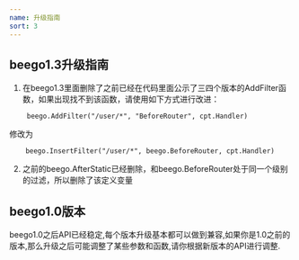 ```yaml
---
name: 升级指南
sort: 3
---
```

## beego1.3升级指南

1. 在beego1.3里面删除了之前已经在代码里面公示了三四个版本的AddFilter函数，如果出现找不到该函数，请使用如下方式进行改进：

		beego.AddFilter("/user/*", "BeforeRouter", cpt.Handler)

 修改为
	
		beego.InsertFilter("/user/*", beego.BeforeRouter, cpt.Handler)

2. 之前的beego.AfterStatic已经删除，和beego.BeforeRouter处于同一个级别的过滤，所以删除了该定义变量

## beego1.0版本
beego1.0之后API已经稳定,每个版本升级基本都可以做到兼容,如果你是1.0之前的版本,那么升级之后可能调整了某些参数和函数,请你根据新版本的API进行调整.